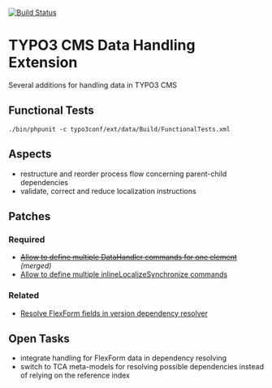 [![Build Status](https://travis-ci.org/ohader/data.svg?branch=master)](https://travis-ci.org/ohader/data)

# TYPO3 CMS Data Handling Extension

Several additions for handling data in TYPO3 CMS

## Functional Tests

```
./bin/phpunit -c typo3conf/ext/data/Build/FunctionalTests.xml
```

## Aspects

* restructure and reorder process flow concerning parent-child dependencies
* validate, correct and reduce localization instructions

## Patches

### Required

* ~~[Allow to define multiple DataHandler commands for one element](https://review.typo3.org/#/q/I473ea0de3789d77cb913ad64a26a666ab73c2a52,n,z)~~ *(merged)*
* [Allow to define multiple inlineLocalizeSynchronize commands](https://review.typo3.org/#/q/Ic7e1293a44047bfd69017e240dd8563a1dffa423,n,z)

### Related

* [Resolve FlexForm fields in version dependency resolver](https://review.typo3.org/#/c/44202/ "Forge #70921")

## Open Tasks

* integrate handling for FlexForm data in dependency resolving
* switch to TCA meta-models for resolving possible dependencies instead of relying on the reference index
